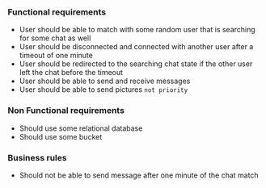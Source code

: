 ### Functional requirements
- User should be able to match with some random user that is searching for some chat as well
- User should be disconnected and connected with another user after a timeout of one minute 
- User should be redirected to the searching chat state if the other user left the chat before the timeout
- User should be able to send and receive messages
- User should be able to send pictures `not priority`

### Non Functional requirements
- Should use some relational database
- Should use some bucket

### Business rules
- Should not be able to send message after one minute of the chat match


